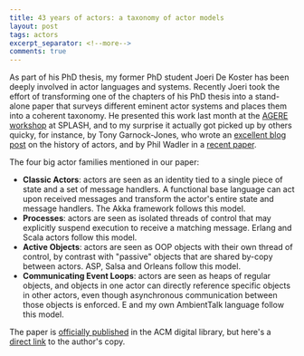 ```yaml
---
title: 43 years of actors: a taxonomy of actor models
layout: post
tags: actors
excerpt_separator: <!--more-->
comments: true
---
```

As part of his PhD thesis, my former PhD student Joeri De Koster has been deeply involved in actor languages and systems. Recently Joeri took the effort of transforming one of the chapters of his PhD thesis into a stand-alone paper that surveys different eminent actor systems and places them into a coherent taxonomy. He presented this work last month at the [AGERE workshop](http://2016.splashcon.org/track/agere2016#program) at SPLASH, and to my surprise it actually got picked up by others quicky, for instance, by Tony Garnock-Jones, who wrote an [excellent blog post](https://eighty-twenty.org/2016/10/18/actors-hopl) on the history of actors, and by Phil Wadler in a [recent paper](https://arxiv.org/abs/1611.06276).

<!--more-->

The four big actor families mentioned in our paper:

  * **Classic Actors**: actors are seen as an identity tied to a single piece of state and a set of message handlers. A functional base language can act upon received messages and transform the actor's entire state and message handlers. The Akka framework follows this model.
  * **Processes**: actors are seen as isolated threads of control that may explicitly suspend execution to receive a matching message. Erlang and Scala actors follow this model.
  * **Active Objects**: actors are seen as OOP objects with their own thread of control, by contrast with "passive" objects that are shared by-copy between actors. ASP, Salsa and Orleans follow this model.
  * **Communicating Event Loops**: actors are seen as heaps of regular objects, and objects in one actor can directly reference specific objects in other actors, even though asynchronous communication between those objects is enforced. E and my own AmbientTalk language follow this model.
  
The paper is [officially published](http://dl.acm.org/citation.cfm?doid=3001886.3001890) in the ACM digital library, but here's a [direct link](http://soft.vub.ac.be/Publications/2016/vub-soft-tr-16-11.pdf) to the author's copy.